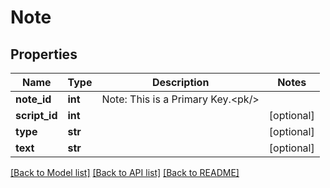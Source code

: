 # Note

## Properties
Name | Type | Description | Notes
------------ | ------------- | ------------- | -------------
**note_id** | **int** | Note: This is a Primary Key.&lt;pk/&gt; | 
**script_id** | **int** |  | [optional] 
**type** | **str** |  | [optional] 
**text** | **str** |  | [optional] 

[[Back to Model list]](../README.md#documentation-for-models) [[Back to API list]](../README.md#documentation-for-api-endpoints) [[Back to README]](../README.md)

